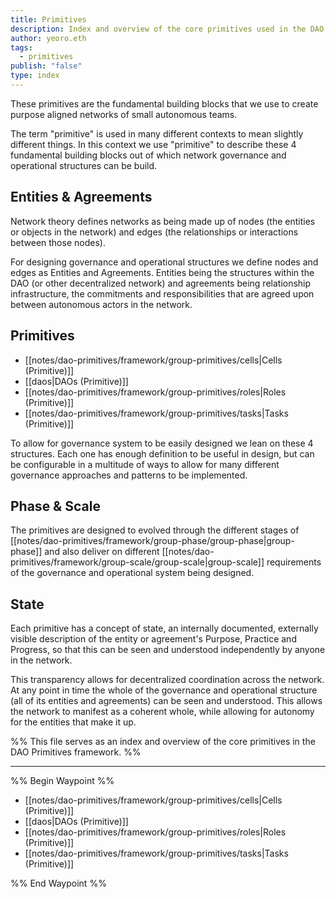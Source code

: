 ```yaml
---
title: Primitives
description: Index and overview of the core primitives used in the DAO Primitives framework
author: yeoro.eth
tags:
  - primitives
publish: "false"
type: index
---
```


These primitives are the fundamental building blocks that we use to create purpose aligned networks of small autonomous teams. 

The term "primitive" is used in many different contexts to mean slightly different things. In this context we use "primitive" to describe these 4 fundamental building blocks out of which network governance and operational structures can be build. 

## Entities & Agreements
Network theory defines networks as being made up of nodes (the entities or objects in the network) and edges (the relationships or interactions between those nodes). 

For designing governance and operational structures we define nodes and edges as Entities and Agreements. Entities being the structures within the DAO (or other decentralized network) and agreements being relationship infrastructure, the commitments and responsibilities that are agreed upon between autonomous actors in the network. 

## Primitives

- [[notes/dao-primitives/framework/group-primitives/cells|Cells (Primitive)]]
- [[daos|DAOs (Primitive)]]
- [[notes/dao-primitives/framework/group-primitives/roles|Roles (Primitive)]]
- [[notes/dao-primitives/framework/group-primitives/tasks|Tasks (Primitive)]]

To allow for governance system to be easily designed we lean on these 4 structures. Each one has enough definition to be useful in design, but can be configurable in a multitude of ways to allow for many different governance approaches and patterns to be implemented. 

## Phase & Scale
The primitives are designed to evolved through the different stages of [[notes/dao-primitives/framework/group-phase/group-phase|group-phase]] and also deliver on different [[notes/dao-primitives/framework/group-scale/group-scale|group-scale]] requirements of the governance and operational system being designed. 

## State

Each primitive has a concept of state, an internally documented, externally visible description of the entity or agreement's Purpose, Practice and Progress, so that this can be seen and understood independently by anyone in the network. 

This transparency allows for decentralized coordination across the network. At any point in time the whole of the governance and operational structure (all of its entities and agreements) can be seen and understood. This allows the network to manifest as a coherent whole, while allowing for autonomy for the entities that make it up. 



%% This file serves as an index and overview of the core primitives in the DAO Primitives framework. %%

---

%% Begin Waypoint %%
- [[notes/dao-primitives/framework/group-primitives/cells|Cells (Primitive)]]
- [[daos|DAOs (Primitive)]]
- [[notes/dao-primitives/framework/group-primitives/roles|Roles (Primitive)]]
- [[notes/dao-primitives/framework/group-primitives/tasks|Tasks (Primitive)]]

%% End Waypoint %%